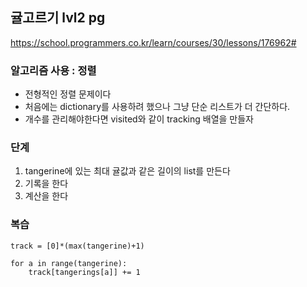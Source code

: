 ## 귤고르기 lvl2 pg
https://school.programmers.co.kr/learn/courses/30/lessons/176962#

### 알고리즘 사용 : 정렬

- 전형적인 정렬 문제이다
- 처음에는 dictionary를 사용하려 했으나 그냥 단순 리스트가 더 간단하다.
- 개수를 관리해야한다면 visited와 같이 tracking 배열을 만들자

### 단계
1. tangerine에 있는 최대 귤값과 같은 길이의 list를 만든다
2. 기록을 한다
3. 계산을 한다


### 복습
```
track = [0]*(max(tangerine)+1)

for a in range(tangerine):
    track[tangerings[a]] += 1

```
